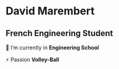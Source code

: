 # David Marembert
## French Engineering Student

🌱 I’m currently in **Engineering School**

⚡ Passion **Volley-Ball**

